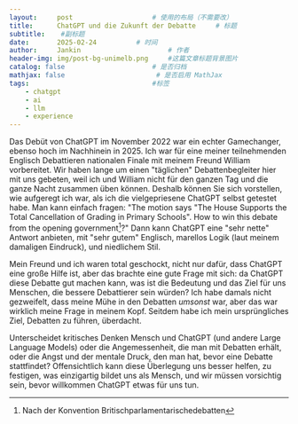 ```yaml
---
layout:     post   				    # 使用的布局（不需要改）
title:      ChatGPT und die Zukunft der Debatte  	# 标题 
subtitle:    #副标题
date:       2025-02-24 			# 时间
author:     Jankin 						# 作者
header-img: img/post-bg-unimelb.png 	#这篇文章标题背景图片
catalog: false 						# 是否归档
mathjax: false                       # 是否启用 MathJax
tags:								#标签
    - chatgpt
    - ai
    - llm
    - experience
---
```

Das Debüt von ChatGPT im November 2022 war ein echter Gamechanger, ebenso hoch im Nachhinein in 2025. Ich war für eine meiner teilnehmenden Englisch Debattieren nationalen Finale mit meinem Freund William vorbereitet. Wir haben lange um einen "täglichen" Debattenbegleiter hier mit uns gebeten, weil ich und William nicht für den ganzen Tag und die ganze Nacht zusammen üben können. Deshalb können Sie sich vorstellen, wie aufgeregt ich war, als ich die vielgepriesene ChatGPT selbst getestet habe. Man kann einfach fragen: "The motion says "The House Supports the Total Cancellation of Grading in Primary Schools". How to win this debate from the opening government[^footnote1]?" Dann kann ChatGPT eine "sehr nette" Antwort anbieten, mit "sehr gutem" Englisch, marellos Logik (laut meinem damaligen Eindruck), und niedlichem Stil.

Mein Freund und ich waren total geschockt, nicht nur dafür, dass ChatGPT eine große Hilfe ist, aber das brachte eine gute Frage mit sich: da ChatGPT diese Debatte gut machen kann, was ist die Bedeutung und das Ziel für uns Menschen, die bessere Debattierer sein würden? Ich habe damals nicht gezweifelt, dass meine Mühe in den Debatten *umsonst* war, aber das war wirklich meine Frage in meinem Kopf. Seitdem habe ich mein ursprüngliches Ziel, Debatten zu führen, überdacht.

Unterscheidet kritisches Denken Mensch und ChatGPT (und andere Large Language Models) oder die Angemessenheit, die man mit Debatten erhält, oder die Angst und der mentale Druck, den man hat, bevor eine Debatte stattfindet? Offensichtlich kann diese Überlegung uns besser helfen, zu festigen, was einzigartig bildet uns als Mensch, und wir müssen vorsichtig sein, bevor willkommen ChatGPT etwas für uns tun.

[^footnote1]: Nach der Konvention Britischparlamentarischedebatten
